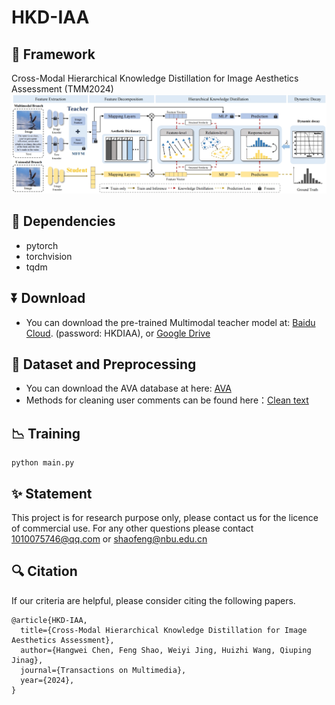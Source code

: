 # HKD-IAA

## 🔗 Framework
Cross-Modal Hierarchical Knowledge Distillation for Image Aesthetics Assessment (TMM2024)
![img](Method.png)

## 📃 Dependencies
- pytorch
- torchvision
- tqdm

## ⏬ Download
- You can download the pre-trained Multimodal teacher model at: [Baidu Cloud](https:). (password: HKDIAA), or [Google Drive](https:)

## 📂 Dataset and Preprocessing
- You can download the AVA database at here: [AVA](https://github.com/imfing/ava_downloader)
- Methods for cleaning user comments can be found here：[Clean text](https://github.com/V-Sense/Aesthetic-Image-Captioning-ICCVW-2019)

## 📉 Training
```
python main.py
```

## ✨ Statement
This project is for research purpose only, please contact us for the licence of commercial use. For any other questions please contact 1010075746@qq.com or shaofeng@nbu.edu.cn

## 🔍 Citation
If our criteria are helpful, please consider citing the following papers.
```
@article{HKD-IAA,
  title={Cross-Modal Hierarchical Knowledge Distillation for Image Aesthetics Assessment},
  author={Hangwei Chen, Feng Shao, Weiyi Jing, Huizhi Wang, Qiuping Jinag},
  journal={Transactions on Multimedia},
  year={2024},
}
```



